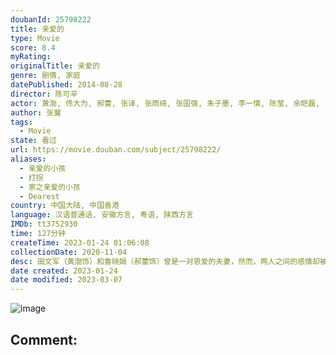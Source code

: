 ```yaml
---
doubanId: 25798222
title: 亲爱的
type: Movie
score: 8.4
myRating: 
originalTitle: 亲爱的
genre: 剧情, 家庭
datePublished: 2014-08-28
director: 陈可辛
actor: 黄渤, 佟大为, 郝蕾, 张译, 张雨绮, 张国强, 朱子墨, 李一情, 陈莹, 余皑磊, 黄建新, 刘頔, 孔令美, 侯相彪, 朱辉戈, 周品睿
author: 张冀
tags:
  - Movie
state: 看过
url: https://movie.douban.com/subject/25798222/
aliases:
  - 亲爱的小孩
  - 打拐
  - 家之亲爱的小孩
  - Dearest
country: 中国大陆, 中国香港
language: 汉语普通话, 安徽方言, 粤语, 陕西方言
IMDb: tt3752930
time: 127分钟
createTime: 2023-01-24 01:06:08
collectionDate: 2020-11-04
desc: 田文军（黄渤饰）和鲁晓娟（郝蕾饰）曾是一对恩爱的夫妻，然而，两人之间的感情却被时间和争吵消耗殆尽，最终，他们选择了离婚。如今，联系着两人的唯一枢纽，就是可爱的儿子田鹏。然而，某一天，这唯一的纽带也...
date created: 2023-01-24
date modified: 2023-03-07
---
```


![image](p2199507156.jpg)

Comment:
---
